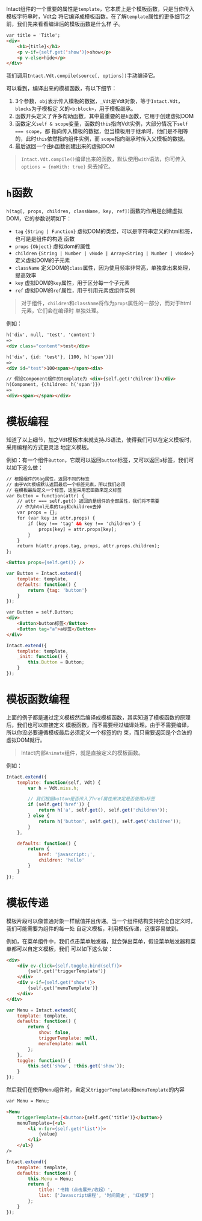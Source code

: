 Intact组件的一个重要的属性是`template`，它本质上是个模板函数，只是当你传入模板字符串时，Vdt会
将它编译成模板函数。在了解`template`属性的更多细节之前，我们先来看看编译后的模板函数是什么样
子。

```html
var title = 'Title';
<div>
    <h1>{title}</h1>
    <p v-if={self.get('show')}>show</p>
    <p v-else>hide</p>
</div>
```
<!-- {.example} -->

我们调用`Intact.Vdt.compile(source[, options])`手动编译它。

<script>
    var source = template.source;
    source = highlight.highlight('js', source, true)
    source = highlight.fixMarkup(source.value);
    console.log(source);
    var pre = document.createElement('pre');
    var code = document.createElement('code');
    code.className = 'hljs';
    code.innerHTML = source;
    pre.appendChild(code);
    $script[0].parentNode.insertBefore(pre, $script[0]);
</script>

可以看到，编译出来的模板函数，有以下细节：

1. 3个参数，`obj`表示传入模板的数据，`_Vdt`是Vdt对象，等于`Intact.Vdt`，`blocks`为子模板定
   义的`<b:block>`，用于模板继承。
2. 函数开头定义了许多帮助函数，其中最重要的是`h`函数，它用于创建虚拟DOM
3. 函数定义`self & scope`变量，函数的`this`指向Vdt实例，大部分情况下`self === scope`，都
   指向传入模板的数据，但当模板用于继承时，他们是不相等的，此时`this`依然指向组件实例，而
   `scope`指向继承时传入父模板的数据。
4. 最后返回一个由`h`函数创建出来的虚拟DOM

> `Intact.Vdt.compile()`编译出来的函数，默认使用`with`语法，你可传入`options = {noWith: true}`
> 来去掉它。

# `h`函数

`h(tag[, props, children, className, key, ref])`函数的作用是创建虚拟DOM，它的参数说明如下：

* `tag` `{String | Function}` 虚拟DOM的类型，可以是字符串定义的html标签，也可是是组件的构造
  函数
* `props` `{Object}` 虚拟dom的属性
* `children` `{String | Number | vNode | Array<String | Number | vNode>}` 定义虚拟DOM的子元素
* `className` 定义DOM的`class`属性，因为使用频率非常高，单独拿出来处理，提高效率
* `key` 虚拟DOM的`key`属性，用于区分每一个子元素
* `ref` 虚拟DOM的`ref`属性，用于引用元素或组件实例

> 对于组件，`children`和`className`将作为`props`属性的一部分，而对于html元素，它们会在编译时
> 单独处理。

例如：

```html
h('div', null, 'test', 'content')
=>
<div class="content">test</div>

h('div', {id: 'test'}, [100, h('span')])
=>
<div id="test">100<span></span><div>

// 假设Component组件的template为 <div>{self.get('chilren')}</div>
h(Component, {children: h('span')})
=>
<div><span></span></div>
```

# 模板编程

知道了以上细节，加之Vdt模板本来就支持JS语法，使得我们可以在定义模板时，采用编程的方式更灵活
地定义模板。

例如：有一个组件`Button`，它既可以返回`button`标签，又可以返回`a`标签，我们可以如下这么做：

```html
// 根据组件的tag属性，返回不同的标签
// 由于Vdt模板默认返回最后一个标签元素，所以我们必须
// 在模板最后定义一个标签，这里采用宏函数来定义标签
var Button = function(attr) {
    // attr === self.get() 返回的是组件的全部属性，我们将不需要
    // 作为html元素的tag和children去掉
    var props = {};
    for (var key in attr.props) {
        if (key !== 'tag' && key !== 'children') {
            props[key] = attr.props[key];
        }
    }
    return h(attr.props.tag, props, attr.props.children);
};

<Button props={self.get()} />
```
<!-- {.example} -->

```js
var Button = Intact.extend({
    template: template,
    defaults: function() {
        return {tag: 'button'}
    }
});
```
<!-- {.example} -->

```html
var Button = self.Button;
<div>
    <Button>button标签</Button>
    <Button tag="a">a标签</Button>
</div>
```
<!-- {.example} -->

```js
Intact.extend({
    template: template,
    _init: function() {
        this.Button = Button;
    }
});
```
<!-- {.example.auto} -->

# 模板函数编程

上面的例子都是通过定义模板然后编译成模板函数，其实知道了模板函数的原理后，我们也可以直接定义
模板函数，而不需要经过编译处理。由于不需要编译，所以你没必要遵循模板最后必须定义一个标签的约
束，而只需要返回是个合法的虚拟DOM就行。

> Intact内部`Animate`组件，就是直接定义的模板函数。

例如：

```js
Intact.extend({
    template: function(self, Vdt) {
        var h = Vdt.miss.h; 

        // 我们根据button是否传入了href属性来决定是否使用a标签
        if (self.get('href')) {
            return h('a', self.get(), self.get('children'));
        } else {
            return h('button', self.get(), self.get('children'));
        }
    },

    defaults: function() {
        return {
            href: 'javascript:;',
            children: 'hello'
        }
    }
});
```
<!-- {.example.auto} -->

# 模板传递

模板片段可以像普通对象一样赋值并且传递。当一个组件结构支持完全自定义时，我们可能需要为组件的每一处
自定义模板，利用模板传递，这很容易做到。

例如，在菜单组件中，我们点击菜单触发器，就会弹出菜单，假设菜单触发器和菜单都可以自定义模板，我们
可以如下这么做：

```html
<div>
    <div ev-click={self.toggle.bind(self)}>
        {self.get('triggerTemplate')}
    </div>
    <div v-if={self.get('show')}>
        {self.get('menuTemplate')}
    </div>
</div>
```
<!-- {.example} -->

```js
var Menu = Intact.extend({
    template: template,
    defaults: function() {
        return {
            show: false,
            triggerTemplate: null,
            menuTemplate: null
        };
    },
    toggle: function() {
        this.set('show', !this.get('show'));
    }
});
```
<!-- {.example} -->

然后我们在使用`Menu`组件时，自定义`triggerTemplate`和`menuTemplate`的内容

```html
var Menu = Menu;

<Menu 
    triggerTemplate={<button>{self.get('title')}</button>}
    menuTemplate={<ul>
        <li v-for={self.get('list')}>
            {value}
        </li>
    </ul>}
/>
```
<!-- {.example} -->

```js
Intact.extend({
    template: template,
    defaults: function() {
        this.Menu = Menu;
        return {
            title: '书籍（点击展开/收起）',
            list: ['Javascript编程', '时间简史', '红楼梦']
        };
    }
});
```
<!-- {.example.auto} -->
